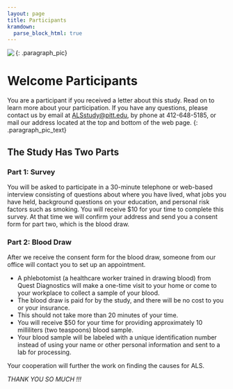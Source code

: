```yaml
---
layout: page
title: Participants
kramdown:
  parse_block_html: true
---
```

<img src="assets/couple_cc.jpg" align="left">{: .paragraph_pic}
# Welcome Participants
You are a participant if you received a letter about this study. Read on to learn more about your participation. If you have any questions, please contact us by email at [ALSstudy@pitt.edu](ALSstudy@pitt.edu), by phone at 412-648-5185, or mail our address located at the top and bottom of the web page.
{: .paragraph_pic_text}

## The Study Has Two Parts  

### Part 1: Survey
You will be asked to participate in a 30-minute telephone or web-based interview consisting of questions about where you have lived, what jobs you have held, background questions on your education, and personal risk factors such as smoking. You will receive $10 for your time to complete this survey. At that time we will confirm your address and send you a consent form for part two, which is the blood draw.  

### Part 2: Blood Draw
After we receive the consent form for the blood draw, someone from our office will contact you to set up an appointment.
- A phlebotomist (a healthcare worker trained in drawing blood) from Quest Diagnostics will make a one-time visit to your home or come to your workplace to collect a sample of your blood.
- The blood draw is paid for by the study, and there will be no cost to you or your insurance.
- This should not take more than 20 minutes of your time.
- You will receive $50 for your time for providing approximately 10 milliliters (two teaspoons) blood sample.
- Your blood sample will be labeled with a unique identification number instead of using your name or other personal information and sent to a lab for processing.

Your cooperation will further the work on finding the causes for ALS.  

*THANK YOU SO MUCH !!!*
